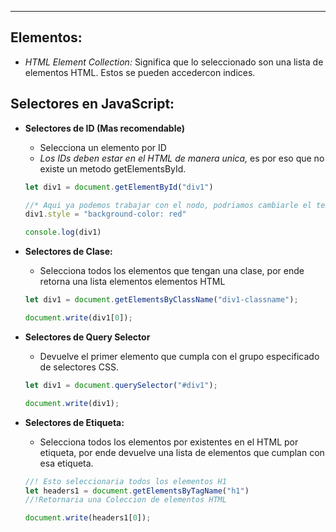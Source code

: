 
---
## Elementos:
- *HTML Element Collection:* Significa que lo seleccionado son una lista de elementos HTML. Estos  se pueden accedercon indices. 


## Selectores en JavaScript:
- **Selectores de ID (Mas recomendable)**
	- Selecciona un elemento por ID
	- *Los IDs deben estar en el HTML de manera unica,* es por eso que no existe un metodo getElementsById.
	```js
	let div1 = document.getElementById("div1")
	
	//* Aqui ya podemos trabajar con el nodo, podriamos cambiarle el texto, clase, estilos, etc.
	div1.style = "background-color: red"
	
	console.log(div1)
	```

- **Selectores de Clase:**
	- Selecciona todos los elementos que tengan una clase, por ende retorna una lista elementos elementos HTML
	```js
	let div1 = document.getElementsByClassName("div1-classname");
	
	document.write(div1[0]);
	```


- **Selectores de Query Selector**
	- Devuelve el primer elemento que cumpla con el grupo especificado de selectores CSS.
	```js
	let div1 = document.querySelector("#div1");
	
	document.write(div1);
	```


- **Selectores de Etiqueta:**
	- Selecciona todos los elementos por existentes en el HTML por etiqueta, por ende devuelve una lista de elementos que cumplan con esa etiqueta.
	```js
	//! Esto seleccionaria todos los elementos H1
	let headers1 = document.getElementsByTagName("h1") 
	//!Retornaria una Coleccion de elementos HTML
	
	document.write(headers1[0]);
	```


